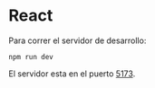 # React

Para correr el servidor de desarrollo:

```
npm run dev
```

El servidor esta en el puerto [5173](http://localhost:5173/).
